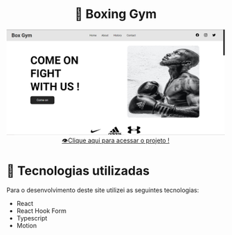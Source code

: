 <h1 align="center">🥊 Boxing Gym</h1>

<div align="center">
<img src=".github/box-gym-1.png" />
</div>

<div align="center">
<a href="https://boxing-app-two.vercel.app/" target="_blank">👁️Clique aqui para acessar o projeto !</a>
</div>

<h1>💼 Tecnologias utilizadas</h1>
<p>Para o desenvolvimento deste site utilizei as seguintes tecnologias:</p>
<ul>
<li>React</li>
<li>React Hook Form</li>
<li>Typescript</li>
<li>Motion</li>
</ul>
